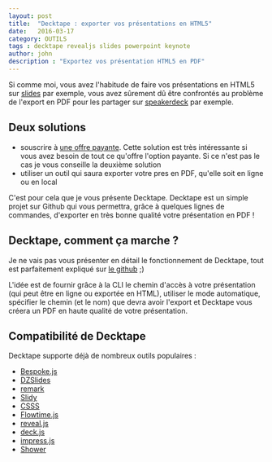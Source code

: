 ```yaml
---
layout: post
title:  "Decktape : exporter vos présentations en HTML5"
date:   2016-03-17
category: OUTILS
tags : decktape revealjs slides powerpoint keynote
author: john
description : "Exportez vos présentation HTML5 en PDF"
---
```


Si comme moi, vous avez l'habitude de faire vos présentations en HTML5 sur [slides](https://slides.com/) par exemple, vous avez sûrement dû être confrontés au problème de l'export en PDF pour les partager sur [speakerdeck](https://speakerdeck.com/) par exemple. 

## Deux solutions

- souscrire à [une offre payante](https://slides.com/pricing?h=1). Cette solution est très intéressante si vous avez besoin de tout ce qu'offre l'option payante. Si ce n'est pas le cas je vous conseille la deuxième solution
- utiliser un outil qui saura exporter votre pres en PDF, qu'elle soit en ligne ou en local

C'est pour cela que je vous présente Decktape. Decktape est un simple projet sur Github qui vous permettra, grâce à quelques lignes de commandes, d'exporter en très bonne qualité votre présentation en PDF ! 

## Decktape, comment ça marche ?

Je ne vais pas vous présenter en détail le fonctionnement de Decktape, tout est parfaitement expliqué sur [le github](https://github.com/astefanutti/decktape#usage) ;)

L'idée est de fournir grâce à la CLI le chemin d'accès à votre présentation (qui peut être en ligne ou exportée en HTML), utiliser le mode automatique, spécifier le chemin (et le nom) que devra avoir l'export et Decktape vous créera un PDF en haute qualité de votre présentation.

## Compatibilité de Decktape

Decktape supporte déjà de nombreux outils populaires : 

<ul>
  <li><a href="http://markdalgleish.com/projects/bespoke.js">Bespoke.js</a></li>     
  <li><a href="http://paulrouget.com/dzslides">DZSlides</a></li>        
  <li><a href="http://remarkjs.com">remark</a></li>        
  <li><a href="http://www.w3.org/Talks/Tools/Slidy/">Slidy</a>
  <li><a href="http://leaverou.github.io/csss">CSSS</a></li>           
  <li><a href="http://flowtime-js.marcolago.com">Flowtime.js</a></li>     
  <li><a href="http://lab.hakim.se/reveal-js">reveal.js</a>
  <li><a href="http://imakewebthings.com/deck.js">deck.js</a></li>        
  <li><a href="http://impress.github.io/impress.js">impress.js</a></li>      
  <li><a href="http://shwr.me">Shower</a></li>
</ul>